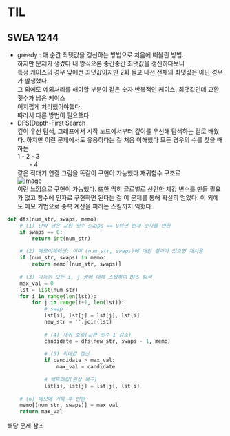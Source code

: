 # TIL

## SWEA 1244
- greedy : 매 순간 최댓값을 갱신하는 방법으로 처음에 떠올린 방법.  
  하지만 문제가 생겼다 내 방식으론 중간중간 최댓값을 갱신하다보니  
  특정 케이스의 경우 앞에선 최댓값이지만 2회 돌고 나선 전체의 최댓값은 아닌 경우가 발생했다.  
  그 외에도 예외처리를 해야할 부분이 같은 숫자 반복적인 케이스, 최댓값인데 교환횟수가 남은 케이스  
  어지럽게 처리했어야했다.  
  따라서 다른 방법이 필요했다.  
- DFS(Depth-First Search  
  깊이 우선 탐색, 그래프에서 시작 노드에서부터 깊이를 우선해 탐색하는 걸로 배웠다.
  하지만 이런 문제에서도 유용하다는 걸 처음 이해했다
  모든 경우의 수를 찾을 때 하는  
   1 - 2 - 3    
   　　- 4  
   같은 작대기 연결 그림을 똑같이 구현이 가능했다
  재귀함수 구조로   
![image](https://github.com/user-attachments/assets/fc3280de-cf93-489b-b467-0fb81b0aefe1)  
이런 느낌으로 구현이 가능했다.
또한 딱히 글로벌로 선언한 체킹 변수를 만들 필요가 없고
함수에 인자로 구현하면 된다는 걸 이 문제를 통해 확실히 얻었다.
이 외에도 메모 기법으로 중복 계산을 피하는 스킬까지 익혔다.
```python
def dfs(num_str, swaps, memo):
    # (1) 만약 남은 교환 횟수 swaps == 0이면 현재 숫자를 반환
    if swaps == 0:
        return int(num_str)
    
    # (2) 메모이제이션: 이미 (num_str, swaps)에 대한 결과가 있으면 재사용
    if (num_str, swaps) in memo:
        return memo[(num_str, swaps)]
    
    # (3) 가능한 모든 i, j 쌍에 대해 스왑하여 DFS 탐색
    max_val = 0
    lst = list(num_str)
    for i in range(len(lst)):
        for j in range(i+1, len(lst)):
            # swap
            lst[i], lst[j] = lst[j], lst[i]
            new_str = ''.join(lst)
            
            # (4) 재귀 호출(교환 횟수 1 감소)
            candidate = dfs(new_str, swaps - 1, memo)
            
            # (5) 최대값 갱신
            if candidate > max_val:
                max_val = candidate
            
            # 백트래킹(원상 복구)
            lst[i], lst[j] = lst[j], lst[i]
    
    # (6) 메모에 기록 후 반환
    memo[(num_str, swaps)] = max_val
    return max_val
```
해당 문제 참조
 
